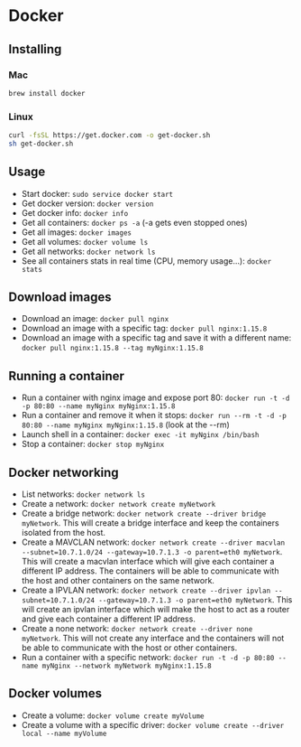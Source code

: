 # Docker

## Installing

### Mac

```bash
brew install docker
```

### Linux

```bash
curl -fsSL https://get.docker.com -o get-docker.sh
sh get-docker.sh
```

## Usage

* Start docker: `sudo service docker start`
* Get docker version: `docker version`
* Get docker info: `docker info`
* Get all containers: `docker ps -a` (-a gets even stopped ones)
* Get all images: `docker images`
* Get all volumes: `docker volume ls`
* Get all networks: `docker network ls`
* See all containers stats in real time (CPU, memory usage...): `docker stats`

## Download images

* Download an image: `docker pull nginx`
* Download an image with a specific tag: `docker pull nginx:1.15.8`
* Download an image with a specific tag and save it with a different name: `docker pull nginx:1.15.8 --tag myNginx:1.15.8`

## Running a container

* Run a container with nginx image and expose port 80: `docker run -t -d -p 80:80 --name myNginx myNginx:1.15.8`
* Run a container and remove it when it stops: `docker run --rm -t -d -p 80:80 --name myNginx myNginx:1.15.8` (look at the --rm)
* Launch shell in a container: `docker exec -it myNginx /bin/bash`
* Stop a container: `docker stop myNginx`

## Docker networking

* List networks: `docker network ls`
* Create a network: `docker network create myNetwork`
* Create a bridge network: `docker network create --driver bridge myNetwork`. This will create a bridge interface and keep the containers isolated from the host.
* Create a MAVCLAN network: `docker network create --driver macvlan --subnet=10.7.1.0/24 --gateway=10.7.1.3 -o parent=eth0 myNetwork`. This will create a macvlan interface which will give each container a different IP address. The containers will be able to communicate with the host and other containers on the same network.
* Create a IPVLAN network: `docker network create --driver ipvlan --subnet=10.7.1.0/24 --gateway=10.7.1.3 -o parent=eth0 myNetwork`. This will create an ipvlan interface which will make the host to act as a router and give each container a different IP address.
* Create a none network: `docker network create --driver none myNetwork`. This will not create any interface and the containers will not be able to communicate with the host or other containers.
* Run a container with a specific network: `docker run -t -d -p 80:80 --name myNginx --network myNetwork myNginx:1.15.8`

## Docker volumes

* Create a volume: `docker volume create myVolume`
* Create a volume with a specific driver: `docker volume create --driver local --name myVolume`
